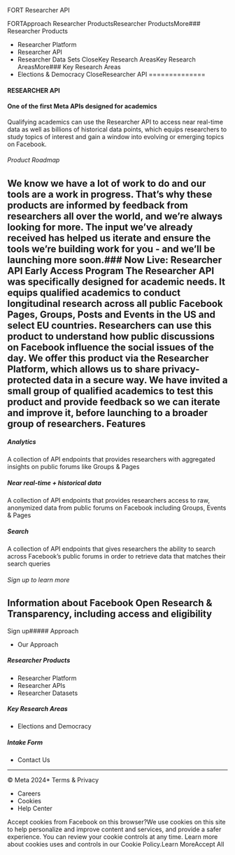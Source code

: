 FORT Researcher API

FORT​Approach
Researcher ProductsResearcher ProductsMore​###  Researcher Products
* Researcher Platform
* Researcher API
* Researcher Data Sets
Close​Key Research AreasKey Research AreasMore​###  Key Research Areas
* Elections & Democracy
Close​Researcher API
==============
#### RESEARCHER API
#### **One of the first Meta APIs designed for academics**
Qualifying academics can use the Researcher API to access near real-time data as well as billions of historical data points, which equips researchers to study topics of interest and gain a window into evolving or emerging topics on Facebook.
###### Product Roadmap
We know we have a lot of work to do and our tools are a work in progress. That’s why these products are informed by feedback from researchers all over the world, and we’re always looking for more. The input we’ve already received has helped us iterate and ensure the tools we’re building work for you - and we’ll be launching more soon.### Now Live: Researcher API Early Access Program
The Researcher API was specifically designed for academic needs. It equips qualified academics to conduct longitudinal research across all public Facebook Pages, Groups, Posts and Events in the US and select EU countries. Researchers can use this product to understand how public discussions on Facebook influence the social issues of the day. We offer this product via the Researcher Platform, which allows us to share privacy-protected data in a secure way.
We have invited a small group of qualified academics to test this product and provide feedback so we can iterate and improve it, before launching to a broader group of researchers.
Features
--------
##### **Analytics**
A collection of API endpoints that provides researchers with aggregated insights on public forums like Groups & Pages
##### **Near real-time + historical data**
A collection of API endpoints that provides researchers access to raw, anonymized data from public forums on Facebook including Groups, Events & Pages
##### **Search**
A collection of API endpoints that gives researchers the ability to search across Facebook’s public forums in order to retrieve data that matches their search queries
###### Sign up to learn more
Information about Facebook Open Research & Transparency, including access and eligibility
-----------------------------------------------------------------------------------------
Sign up##### Approach
* Our Approach
##### Researcher Products
* Researcher Platform
* Researcher APIs
* Researcher Datasets
##### Key Research Areas
* Elections and Democracy
##### Intake Form
* Contact Us

---
 © Meta 2024* Terms & Privacy
* Careers
* Cookies
* Help Center

Accept cookies from Facebook on this browser?We use cookies on this site to help personalize and improve content and services, and provide a safer experience. You can review your cookie controls at any time. Learn more about cookies uses and controls in our Cookie Policy.Learn MoreAccept All